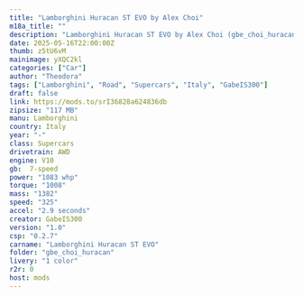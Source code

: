 ```yaml
---
title: "Lamborghini Huracan ST EVO by Alex Choi"
m18a_title: ""
description: "Lamborghini Huracan ST EVO by Alex Choi (gbe_choi_huracan) by GabeIS300"
date: 2025-05-16T22:00:00Z
thumb: z5tU6vM
mainimage: yXQC2kl
categories: ["Car"]
author: "Theodora"
tags: ["Lamborghini", "Road", "Supercars", "Italy", "GabeIS300"]
draft: false
link: https://mods.to/srI36828a624836db
zipsize: "117 MB"
manu: Lamborghini
country: Italy
year: "-"
class: Supercars
drivetrain: AWD
engine: V10
gb:  7-speed
power: "1083 whp"
torque: "1008"
mass: "1382"
speed: "325"
accel: "2.9 seconds"
creator: GabeIS300
version: "1.0"
csp: "0.2.7"
carname: "Lamborghini Huracan ST EVO"
folder: "gbe_choi_huracan"
livery: "1 color"
r2r: 0
host: mods
---
```

